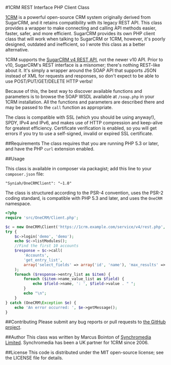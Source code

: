 #1CRM REST Interface PHP Client Class

[1CRM](http://1crm.com/) is a powerful open-source CRM system originally derived from SugarCRM, and it retains compatibility with its legacy REST API. This class provides a wrapper to make connecting and calling API methods easier, faster, safer, and more efficient. SugarCRM provides its own PHP client class that will work when talking to SugarCRM or 1CRM, however, it's poorly designed, outdated and inefficient, so I wrote this class as a better alternative. 

1CRM supports the [SugarCRM v4 REST API](http://support.sugarcrm.com/02_Documentation/04_Sugar_Developer/Sugar_Developer_Guide_7.5/70_API/Web_Services/40_Legacy_REST/SOAP_APIs/01_REST/), not the newer v10 API. Prior to v10, SugarCRM's REST interface is a misnomer; there's nothing REST-like about it. It's simply a wrapper around the SOAP API that supports JSON instead of XML for requests and responses, so don't expect to be able to use POST/PUT/GET/DELETE HTTP verbs!

Because of this, the best way to discover available functions and parameters is to browse the SOAP WSDL available at `/soap.php` in your 1CRM installation. All the functions and parameters are described there and may be passed to the `call` function as appropriate.


The class is compatible with SSL (which you should be using anyway!), SPDY, IPv4 and IPv6, and makes use of HTTP compression and keep-alive for greatest efficiency. Certificate verification is enabled, so you will get errors if you try to use a self-signed, invalid or expired SSL certificate.

##Requirements
The class requires that you are running PHP 5.3 or later, and have the PHP `curl` extension enabled.

##Usage

This class is available in composer via packagist; add this line to your `composer.json` file:

    "Syniah/OneCRMClient": "~1.0"

The class is structured according to the PSR-4 convention, uses the PSR-2 coding standard, is compatible with PHP 5.3 and later, and uses the `OneCRM` namespace.

```php
<?php
require 'src/OneCRM/Client.php';

$c = new OneCRM\Client('https://1crm.example.com/service/v4/rest.php', false);
try {
    $c->login('demo', 'demo');
    echo $c->listModules();
    //Find the first 10 accounts
    $response = $c->call(
        'Accounts',
        'get_entry_list',
        array('select_fields' => array('id', 'name'), 'max_results' => 10)
    );
    foreach ($response->entry_list as $item) {
        foreach ($item->name_value_list as $field) {
            echo $field->name, ': ', $field->value . " ";
        }
        echo "\n";
    }
} catch (OneCRM\Exception $e) {
    echo 'An error occurred: ', $e->getMessage();
}
```

##Contributing
Please submit any bug reports or pull requests to [the GitHub project](https://github.com/Syniah/OneCRMClient).

##Author
This class was written by Marcus Bointon of [Synchromedia Limited](https://www.syniah.com/). Synchromedia has been a UK partner for 1CRM since 2006.

##License
This code is distributed under the MIT open-source license; see the LICENSE file for details.